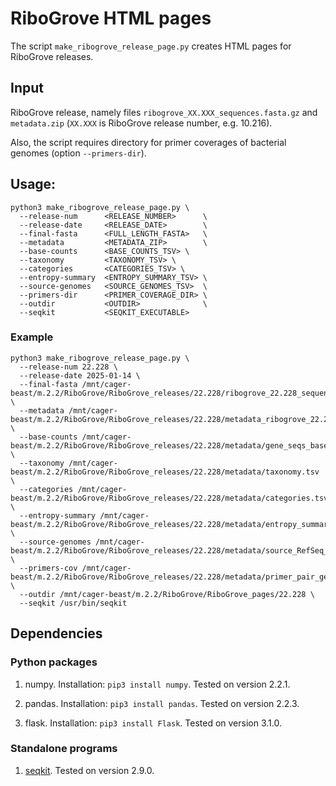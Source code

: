 
# RiboGrove HTML pages

The script `make_ribogrove_release_page.py` creates HTML pages for RiboGrove releases.

## Input

RiboGrove release, namely files `ribogrove_XX.XXX_sequences.fasta.gz` and `metadata.zip` (`XX.XXX` is RiboGrove release number, e.g. 10.216).

Also, the script requires directory for primer coverages of bacterial genomes (option `--primers-dir`).

## Usage:

```
python3 make_ribogrove_release_page.py \
  --release-num      <RELEASE_NUMBER>      \
  --release-date     <RELEASE_DATE>        \
  --final-fasta      <FULL_LENGTH_FASTA>   \
  --metadata         <METADATA_ZIP>        \
  --base-counts      <BASE_COUNTS_TSV> \
  --taxonomy         <TAXONOMY_TSV> \
  --categories       <CATEGORIES_TSV> \
  --entropy-summary  <ENTROPY_SUMMARY_TSV> \
  --source-genomes   <SOURCE_GENOMES_TSV>  \
  --primers-dir      <PRIMER_COVERAGE_DIR> \
  --outdir           <OUTDIR>              \
  --seqkit           <SEQKIT_EXECUTABLE>
```

### Example

```
python3 make_ribogrove_release_page.py \
  --release-num 22.228 \
  --release-date 2025-01-14 \
  --final-fasta /mnt/cager-beast/m.2.2/RiboGrove/RiboGrove_releases/22.228/ribogrove_22.228_sequences.fasta.gz \
  --metadata /mnt/cager-beast/m.2.2/RiboGrove/RiboGrove_releases/22.228/metadata_ribogrove_22.228.zip \
  --base-counts /mnt/cager-beast/m.2.2/RiboGrove/RiboGrove_releases/22.228/metadata/gene_seqs_base_counts.tsv \
  --taxonomy /mnt/cager-beast/m.2.2/RiboGrove/RiboGrove_releases/22.228/metadata/taxonomy.tsv \
  --categories /mnt/cager-beast/m.2.2/RiboGrove/RiboGrove_releases/22.228/metadata/categories.tsv \
  --entropy-summary /mnt/cager-beast/m.2.2/RiboGrove/RiboGrove_releases/22.228/metadata/entropy_summary.tsv \
  --source-genomes /mnt/cager-beast/m.2.2/RiboGrove/RiboGrove_releases/22.228/metadata/source_RefSeq_genomes.tsv \
  --primers-cov /mnt/cager-beast/m.2.2/RiboGrove/RiboGrove_releases/22.228/metadata/primer_pair_genomic_coverage.tsv \
  --outdir /mnt/cager-beast/m.2.2/RiboGrove/RiboGrove_pages/22.228 \
  --seqkit /usr/bin/seqkit
```


## Dependencies

### Python packages

1. numpy. Installation: `pip3 install numpy`. Tested on version 2.2.1.

2. pandas. Installation: `pip3 install pandas`. Tested on version 2.2.3.

3. flask. Installation: `pip3 install Flask`. Tested on version 3.1.0.

### Standalone programs

1. [seqkit](https://github.com/shenwei356/seqkit). Tested on version 2.9.0.
